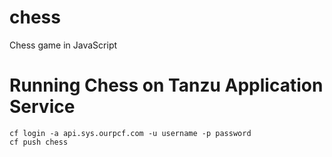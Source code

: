 # chess
Chess game in JavaScript

# Running Chess on Tanzu Application Service

```
cf login -a api.sys.ourpcf.com -u username -p password
cf push chess
```
